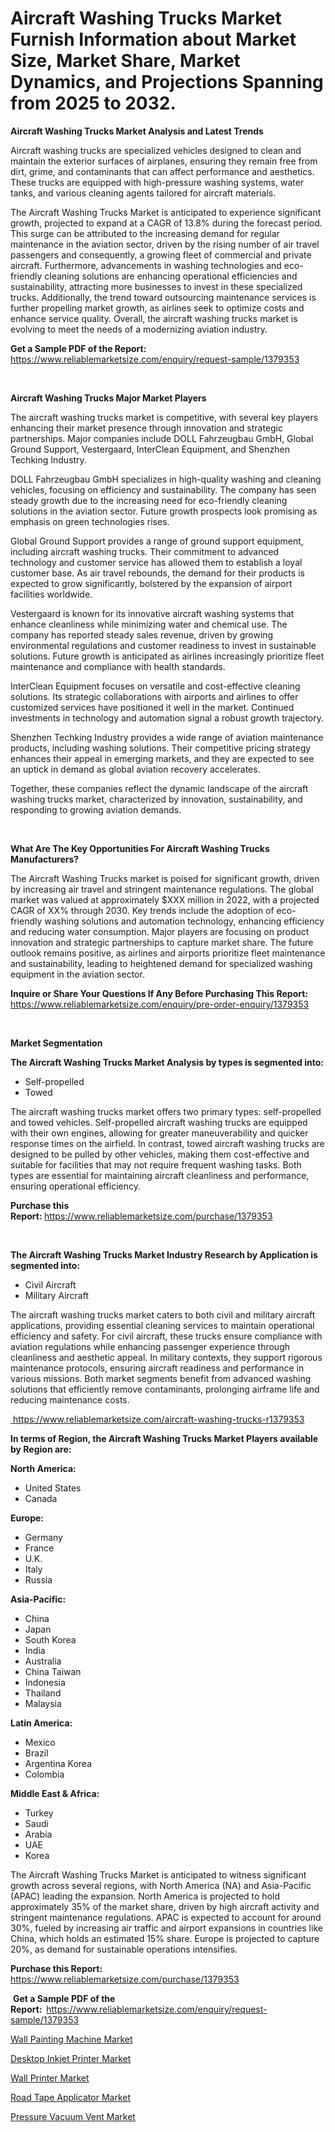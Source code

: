 <p><h1>Aircraft Washing Trucks Market Furnish Information about Market Size, Market Share, Market Dynamics, and Projections Spanning from 2025 to 2032.</h1></p><p><strong>Aircraft Washing Trucks Market Analysis and Latest Trends</strong></p>
<p><p>Aircraft washing trucks are specialized vehicles designed to clean and maintain the exterior surfaces of airplanes, ensuring they remain free from dirt, grime, and contaminants that can affect performance and aesthetics. These trucks are equipped with high-pressure washing systems, water tanks, and various cleaning agents tailored for aircraft materials.</p><p>The Aircraft Washing Trucks Market is anticipated to experience significant growth, projected to expand at a CAGR of 13.8% during the forecast period. This surge can be attributed to the increasing demand for regular maintenance in the aviation sector, driven by the rising number of air travel passengers and consequently, a growing fleet of commercial and private aircraft. Furthermore, advancements in washing technologies and eco-friendly cleaning solutions are enhancing operational efficiencies and sustainability, attracting more businesses to invest in these specialized trucks. Additionally, the trend toward outsourcing maintenance services is further propelling market growth, as airlines seek to optimize costs and enhance service quality. Overall, the aircraft washing trucks market is evolving to meet the needs of a modernizing aviation industry.</p></p>
<p><strong>Get a Sample PDF of the Report:&nbsp;</strong> <a href="https://www.reliablemarketsize.com/enquiry/request-sample/1379353?utm_campaign=2034&utm_medium=2&utm_source=Github&utm_content=ia&utm_term=11042025&utm_id=aircraft-washing-trucks">https://www.reliablemarketsize.com/enquiry/request-sample/1379353</a></p>
<p>&nbsp;</p>
<p><strong>Aircraft Washing Trucks Major Market Players</strong></p>
<p><p>The aircraft washing trucks market is competitive, with several key players enhancing their market presence through innovation and strategic partnerships. Major companies include DOLL Fahrzeugbau GmbH, Global Ground Support, Vestergaard, InterClean Equipment, and Shenzhen Techking Industry. </p><p>DOLL Fahrzeugbau GmbH specializes in high-quality washing and cleaning vehicles, focusing on efficiency and sustainability. The company has seen steady growth due to the increasing need for eco-friendly cleaning solutions in the aviation sector. Future growth prospects look promising as emphasis on green technologies rises.</p><p>Global Ground Support provides a range of ground support equipment, including aircraft washing trucks. Their commitment to advanced technology and customer service has allowed them to establish a loyal customer base. As air travel rebounds, the demand for their products is expected to grow significantly, bolstered by the expansion of airport facilities worldwide.</p><p>Vestergaard is known for its innovative aircraft washing systems that enhance cleanliness while minimizing water and chemical use. The company has reported steady sales revenue, driven by growing environmental regulations and customer readiness to invest in sustainable solutions. Future growth is anticipated as airlines increasingly prioritize fleet maintenance and compliance with health standards.</p><p>InterClean Equipment focuses on versatile and cost-effective cleaning solutions. Its strategic collaborations with airports and airlines to offer customized services have positioned it well in the market. Continued investments in technology and automation signal a robust growth trajectory.</p><p>Shenzhen Techking Industry provides a wide range of aviation maintenance products, including washing solutions. Their competitive pricing strategy enhances their appeal in emerging markets, and they are expected to see an uptick in demand as global aviation recovery accelerates.</p><p>Together, these companies reflect the dynamic landscape of the aircraft washing trucks market, characterized by innovation, sustainability, and responding to growing aviation demands.</p></p>
<p>&nbsp;</p>
<p><strong>What Are The Key Opportunities For Aircraft Washing Trucks Manufacturers?</strong></p>
<p><p>The Aircraft Washing Trucks market is poised for significant growth, driven by increasing air travel and stringent maintenance regulations. The global market was valued at approximately $XXX million in 2022, with a projected CAGR of XX% through 2030. Key trends include the adoption of eco-friendly washing solutions and automation technology, enhancing efficiency and reducing water consumption. Major players are focusing on product innovation and strategic partnerships to capture market share. The future outlook remains positive, as airlines and airports prioritize fleet maintenance and sustainability, leading to heightened demand for specialized washing equipment in the aviation sector.</p></p>
<p><strong>Inquire or Share Your Questions If Any Before Purchasing This Report:</strong> <a href="https://www.reliablemarketsize.com/enquiry/pre-order-enquiry/1379353?utm_campaign=2034&utm_medium=2&utm_source=Github&utm_content=ia&utm_term=11042025&utm_id=aircraft-washing-trucks">https://www.reliablemarketsize.com/enquiry/pre-order-enquiry/1379353</a></p>
<p>&nbsp;</p>
<p><strong>Market Segmentation</strong></p>
<p><strong>The Aircraft Washing Trucks Market Analysis by types is segmented into:</strong></p>
<p><ul><li>Self-propelled</li><li>Towed</li></ul></p>
<p><p>The aircraft washing trucks market offers two primary types: self-propelled and towed vehicles. Self-propelled aircraft washing trucks are equipped with their own engines, allowing for greater maneuverability and quicker response times on the airfield. In contrast, towed aircraft washing trucks are designed to be pulled by other vehicles, making them cost-effective and suitable for facilities that may not require frequent washing tasks. Both types are essential for maintaining aircraft cleanliness and performance, ensuring operational efficiency.</p></p>
<p><strong>Purchase this Report:&nbsp;</strong><a href="https://www.reliablemarketsize.com/purchase/1379353?utm_campaign=2034&utm_medium=2&utm_source=Github&utm_content=ia&utm_term=11042025&utm_id=aircraft-washing-trucks">https://www.reliablemarketsize.com/purchase/1379353</a></p>
<p>&nbsp;</p>
<p><strong>The Aircraft Washing Trucks Market Industry Research by Application is segmented into:</strong></p>
<p><ul><li>Civil Aircraft</li><li>Military Aircraft</li></ul></p>
<p><p>The aircraft washing trucks market caters to both civil and military aircraft applications, providing essential cleaning services to maintain operational efficiency and safety. For civil aircraft, these trucks ensure compliance with aviation regulations while enhancing passenger experience through cleanliness and aesthetic appeal. In military contexts, they support rigorous maintenance protocols, ensuring aircraft readiness and performance in various missions. Both market segments benefit from advanced washing solutions that efficiently remove contaminants, prolonging airframe life and reducing maintenance costs.</p></p>
<p><a href="https://www.reliablemarketsize.com/aircraft-washing-trucks-r1379353?utm_campaign=2034&utm_medium=2&utm_source=Github&utm_content=ia&utm_term=11042025&utm_id=aircraft-washing-trucks">&nbsp;https://www.reliablemarketsize.com/aircraft-washing-trucks-r1379353</a></p>
<p><strong>In terms of Region, the Aircraft Washing Trucks Market Players available by Region are:</strong></p>
<p>
    <p> <strong> North America: </strong>
        <ul>
            <li>United States</li>
            <li>Canada</li>
        </ul>
        </p> 
    <p> <strong> Europe: </strong>
        <ul>
            <li>Germany</li>
            <li>France</li>
            <li>U.K.</li>
            <li>Italy</li>
            <li>Russia</li>
        </ul>
        </p> 
    <p> <strong> Asia-Pacific: </strong>
        <ul>
            <li>China</li>
            <li>Japan</li>
            <li>South Korea</li>
            <li>India</li>
            <li>Australia</li>
            <li>China Taiwan</li>
            <li>Indonesia</li>
            <li>Thailand</li>
            <li>Malaysia</li>
        </ul>
        </p> 
    <p> <strong> Latin America: </strong>
        <ul>
            <li>Mexico</li>
            <li>Brazil</li>
            <li>Argentina Korea</li>
            <li>Colombia</li>
        </ul>
        </p> 
    <p> <strong> Middle East & Africa: </strong>
        <ul>
            <li>Turkey</li>
            <li>Saudi</li>
            <li>Arabia</li>
            <li>UAE</li>
            <li>Korea</li>
        </ul>
    </p>
    </p>
<p><p>The Aircraft Washing Trucks Market is anticipated to witness significant growth across several regions, with North America (NA) and Asia-Pacific (APAC) leading the expansion. North America is projected to hold approximately 35% of the market share, driven by high aircraft activity and stringent maintenance regulations. APAC is expected to account for around 30%, fueled by increasing air traffic and airport expansions in countries like China, which holds an estimated 15% share. Europe is projected to capture 20%, as demand for sustainable operations intensifies.</p></p>
<p><strong>Purchase this Report: </strong><a href="https://www.reliablemarketsize.com/purchase/1379353?utm_campaign=2034&utm_medium=2&utm_source=Github&utm_content=ia&utm_term=11042025&utm_id=aircraft-washing-trucks">https://www.reliablemarketsize.com/purchase/1379353</a></p>
<p>&nbsp;<strong>Get a Sample PDF of the Report:&nbsp;&nbsp;</strong><a href="https://www.reliablemarketsize.com/enquiry/request-sample/1379353?utm_campaign=2034&utm_medium=2&utm_source=Github&utm_content=ia&utm_term=11042025&utm_id=aircraft-washing-trucks">https://www.reliablemarketsize.com/enquiry/request-sample/1379353</a></p>
<p><strong></strong></p>
<p><p><a href="https://github.com/sphaabrose/Market-Research-Report-List-1/blob/main/wall-painting-machine-market.md?utm_campaign=2034&utm_medium=2&utm_source=Github&utm_content=ia&utm_term=11042025&utm_id=aircraft-washing-trucks">Wall Painting Machine Market</a></p><p><a href="https://github.com/colloerrinbp/Market-Research-Report-List-1/blob/main/desktop-inkjet-printer-market.md?utm_campaign=2034&utm_medium=2&utm_source=Github&utm_content=ia&utm_term=11042025&utm_id=aircraft-washing-trucks">Desktop Inkjet Printer Market</a></p><p><a href="https://github.com/leptouwrites/Market-Research-Report-List-1/blob/main/wall-printer-market.md?utm_campaign=2034&utm_medium=2&utm_source=Github&utm_content=ia&utm_term=11042025&utm_id=aircraft-washing-trucks">Wall Printer Market</a></p><p><a href="https://github.com/bhatttutty2p/Market-Research-Report-List-1/blob/main/road-tape-applicator-market.md?utm_campaign=2034&utm_medium=2&utm_source=Github&utm_content=ia&utm_term=11042025&utm_id=aircraft-washing-trucks">Road Tape Applicator Market</a></p><p><a href="https://github.com/etapaqanee/Market-Research-Report-List-1/blob/main/pressure-vacuum-vent-market.md?utm_campaign=2034&utm_medium=2&utm_source=Github&utm_content=ia&utm_term=11042025&utm_id=aircraft-washing-trucks">Pressure Vacuum Vent Market</a></p></p>